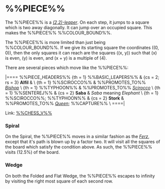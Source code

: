 # %%PIECE%%

The %%PIECE%% is a [*(2,2)-leaper*](leapers.html#basic_leapers).
On each step, it jumps to a square
which is two away diagonally. It can jump over an occupied square.
This makes the %%PIECE%% %%COLOUR_BOUND%%.

The %%PIECE%% is more limited than just being
%%COLOUR_BOUND%%. If we give its
starting square the coordinates \((0, 0)\), then the only squares
it can reach are the squares \((x, y)\) such that \(x\) is even,
\(y\) is even, and \(x + y\) is a multiple of \(4\).

There are several pieces which move like the %%PIECE%%:

|====
%%PIECE_HEADERS%%
  {th = 1}  %%BASIC_LEAPERS%%
& {cs = 2; rs = 3}  **Alfil**
&           \\
  {th = 1}  %%SCIROCCO%%
&           %%PROMOTES_TO%% [*Bishop*](bishop.html) \\
  {th = 1}  %%TYPHOON%%
&           %%PROMOTES_TO%% [*Scirocco*](scirocco.html) \\
  {th = 1}  %%SENTEREJ%%
& {cs = 2}  **Saba**
&           *Saba* meaning *Elephant* \\
  {th = 1}  %%SCIROCCO%%; %%TYPHOON%%
& {cs = 2}  **Stork** 
&           %%PROMOTES_TO%% [*Queen*](queen.html); %%CAPTURE%% \\
====|

Link: [%%CHESS_V%%](#chess-v:alfil)

### Spiral

On the Spiral, the %%PIECE%% moves in a similar fashion as the
[*Ferz*](ferz.html), except that it's path is blown up by a factor two.
It will visit all the squares of the board which satisfy the condition
above. As such, the %%PIECE%% visits \(12.5\%\) of the board.

### Wedge

On both the Folded and Flat Wedge, the %%PIECE%% escapes to infinity
by visiting the right most square of each second row.
